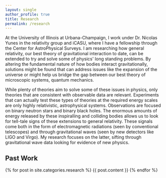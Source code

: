 ```yaml
---
layout: single
author_profile: true
title: Research
permalink: /research
---
```


At the University of Illinois at Urbana-Champaign, I work under Dr. Nicolas Yunes in the relativity group and iCASU, where I have a fellowship through the Center for AstroPhysical Surveys. I am researching how general relativity, our best theory of gravitational interaction to date, can be extended to try and solve some of physics' long standing problems. By altering the fundamental nature of how bodies interact gravitationally, solutions might be found that can address issues like the expansion of the universe or might help us bridge the gap between our best theory of microscopic systems, quantum mechanics.

While plenty of theories aim to solve some of these issues in physics, only theories that are consistent with observable data are relevant. Experiments that can actually test these types of theories at the required energy scales are only highly relativistic, astrophysical systems. Observations are focused on binary neutron stars and binary black holes. The enormous amounts of energy released by these inspiralling and colliding bodies allows us to look for tell-tale signs of these extensions to general relativity. These signals come both in the form of electromagnetic radiations (seen by conventional telescopes) and through gravitational waves (seen by new detectors like LIGO and Virgo). My research focuses on the latter, sifting through gravitational wave data looking for evidence of new physics.


## Past Work

{% for post in site.categories.research %}
    {{ post.content }}
{% endfor %}

